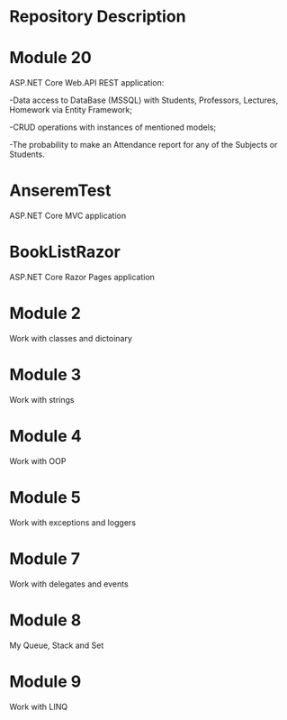 # Repository Description

# Module 20
  ASP.NET Core Web.API REST application:
  
  -Data access to DataBase (MSSQL) with Students, Professors, Lectures, Homework via Entity Framework;
  
  -CRUD operations with instances of mentioned models;
  
  -The probability to make an Attendance report for any of the Subjects or Students.

# AnseremTest
  ASP.NET Core MVC application
  
# BookListRazor
  ASP.NET Core Razor Pages application
  
# Module 2
  Work with classes and dictoinary
  
# Module 3
  Work with strings
  
# Module 4
  Work with OOP
    
# Module 5
  Work with exceptions and loggers
      
# Module 7
  Work with delegates and events
        
# Module 8
  My Queue, Stack and Set
          
# Module 9
  Work with LINQ
